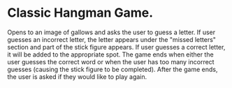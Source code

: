 # Classic Hangman Game.
Opens to an image of gallows and asks the user to guess a letter. 
If user guesses an incorrect letter, the letter appears under the "missed letters" section and part of the stick figure appears.
If user guesses a correct letter, it will be added to the appropriate spot.
The game ends when either the user guesses the correct word or when the user has too many incorrect guesses (causing the stick figure to be completed).
After the game ends, the user is asked if they would like to play again.

